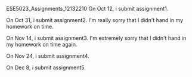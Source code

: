 ESE5023_Assignments_12132210
On Oct 12, i submit assignment1. 

On Oct 31, i submit assignment2. I'm really sorry that I didn't hand in my homework on time.

On Nov 14, i submit assignment3. I'm extremely sorry that I didn't hand in my homework on time again.

On Nov 24, i submit assignment4.

On Dec 8, i submit assignment5.
